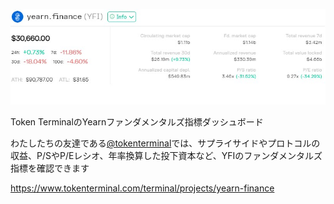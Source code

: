 ![](1.jpg) </br>

Token TerminalのYearnファンダメンタルズ指標ダッシュボード

わたしたちの友達である[@tokenterminal](https://twitter.com/tokenterminal)では、サプライサイドやプロトコルの収益、P/SやP/Eレシオ、年率換算した投下資本など、YFIのファンダメンタルズ指標を確認できます

https://www.tokenterminal.com/terminal/projects/yearn-finance